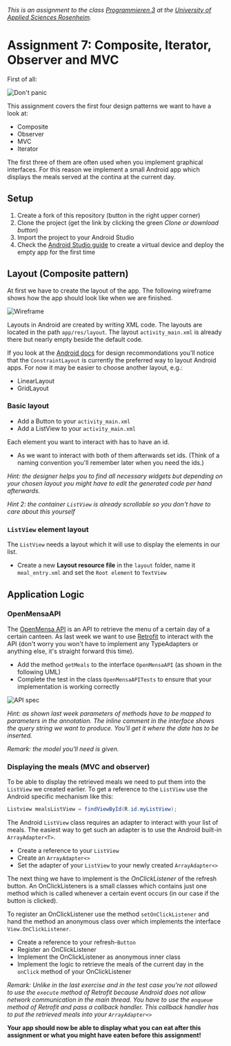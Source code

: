 _This is an assignment to the class [Programmieren 3](https://hsro-inf-prg3.github.io) at the [University of Applied Sciences Rosenheim](http://www.fh-rosenheim.de)._

# Assignment 7: Composite, Iterator, Observer and MVC

First of all:

![Don't panic](./assets/images/dontpanic.jpg)

This assignment covers the first four design patterns we want to have a look at:

* Composite
* Observer
* MVC
* Iterator

The first three of them are often used when you implement graphical interfaces.
For this reason we implement a small Android app which displays the meals served at the contina at the current day.

## Setup

1. Create a fork of this repository (button in the right upper corner)
2. Clone the project (get the link by clicking the green _Clone or download button_)
3. Import the project to your Android Studio
4. Check the [Android Studio guide](./AndroidStudio-Guide.md) to create a virtual device and deploy the empty app for the first time

## Layout (Composite pattern)

At first we have to create the layout of the app.
The following wireframe shows how the app should look like when we are finished.

![Wireframe](./assets/images/wireframe.svg)

Layouts in Android are created by writing XML code.
The layouts are located in the path `app/res/layout`.
The layout `activity_main.xml` is already there but nearly empty beside the default code.

If you look at the [Android docs](https://developer.android.com/index.html) for design recommondations you'll notice that the `ConstraintLayout` is currently the preferred way to layout Android apps.
For now it may be easier to choose another layout, e.g.:

* LinearLayout
* GridLayout

### Basic layout

* Add a Button to your `activity_main.xml`
* Add a ListView to your `activity_main.xml`

Each element you want to interact with has to have an id.

* As we want to interact with both of them afterwards set ids. (Think of a naming convention you'll remember later when you need the ids.)

_Hint: the designer helps you to find all necessary widgets but depending on your chosen layout you might have to edit the generated code per hand afterwards._

_Hint 2: the container `ListView` is already scrollable so you don't have to care about this yourself_

### `ListView` element layout

The `ListView` needs a layout which it will use to display the elements in our list.

* Create a new **Layout resource file** in the `layout` folder, name it `meal_entry.xml` and set the `Root element` to `TextView`

## Application Logic

### OpenMensaAPI

The [OpenMensa API](http://doc.openmensa.org/api/v2/) is an API to retrieve the menu of a certain day of a certain canteen.
As last week we want to use [Retrofit](http://square.github.io/retrofit/) to interact with the API (don't worry you won't have to implement any TypeAdapters or anything else, it's straight forward this time).

* Add the method `getMeals` to the interface `OpenMensaAPI` (as shown in the following UML)
* Complete the test in the class `OpenMensaAPITests` to ensure that your implementation is working correctly

![API spec](./assets/images/APISpec.svg)

_Hint: as shown last week parameters of methods have to be mapped to parameters in the annotation. The inline comment in the interface shows the query string we want to produce. You'll get it where the date has to be inserted._

_Remark: the model you'll need is given._

### Displaying the meals (MVC and observer)

To be able to display the retrieved meals we need to put them into the `ListView` we created earlier.
To get a reference to the `ListView` use the Android specific mechanism like this:

```java
Listview mealsListView = findViewById(R.id.myListView);
```

The Android `ListView` class requires an adapter to interact with your list of meals.
The easiest way to get such an adapter is to use the Android built-in `ArrayAdapter<T>`.

* Create a reference to your `ListView`
* Create an `ArrayAdapter<>`
* Set the adapter of your `ListView` to your newly created `ArrayAdapter<>`

The next thing we have to implement is the _OnClickListener_ of the refresh button.
An OnClickListeners is a small classes which contains just one method which is called whenever a certain event occurs (in our case if the button is clicked).

To register an OnClickListener use the method `setOnClickListener` and hand the method an anonymous class over which implements the interface `View.OnClickListener`.

* Create a reference to your refresh-`Button`
* Register an OnClickListener
* Implement the OnClickListener as anonymous inner class
* Implement the logic to retrieve the meals of the current day in the `onClick` method of your OnClickListener

_Remark: Unlike in the last exercise and in the test case you're not allowed to use the `execute` method of Retrofit because Android does not allow network communication in the main thread. You have to use the `enqueue` method of Retrofit and pass a callback handler. This callback handler has to put the retrieved meals into your `ArrayAdapter<>`_

**Your app should now be able to display what you can eat after this assignment or what you might have eaten before this assignment!**
